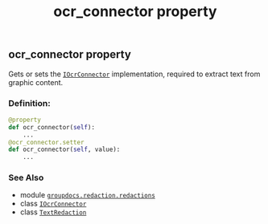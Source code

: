 ﻿---
title: ocr_connector property
second_title: GroupDocs.Redaction for Python via .NET API References
description: 
type: docs
weight: 60
url: /groupdocs.redaction.redactions/textredaction/ocr_connector/
is_root: false
---

## ocr_connector property


Gets or sets the [`IOcrConnector`](/redaction/python-net/groupdocs.redaction.integration.ocr/iocrconnector) implementation, required to extract text from graphic content.
### Definition:
```python
@property
def ocr_connector(self):
    ...
@ocr_connector.setter
def ocr_connector(self, value):
    ...
```

### See Also
* module [`groupdocs.redaction.redactions`](../../)
* class [`IOcrConnector`](/redaction/python-net/groupdocs.redaction.integration.ocr/iocrconnector)
* class [`TextRedaction`](/redaction/python-net/groupdocs.redaction.redactions/textredaction)
